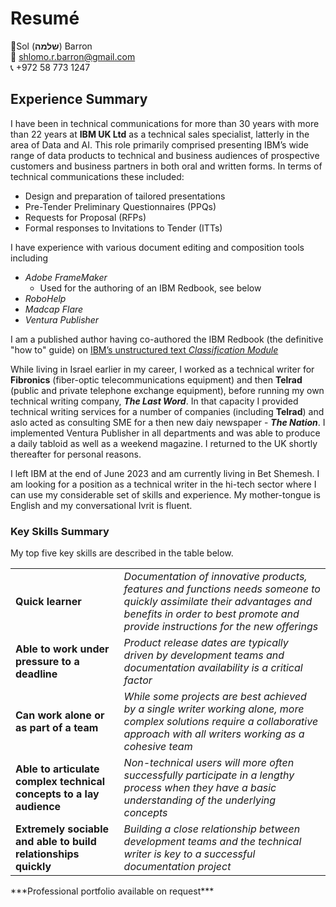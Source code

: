 # Resumé

👤Sol (**שלמה**) Barron  
📧 shlomo.r.barron@gmail.com   
📞 +972 58 773 1247

## Experience Summary
I have been in technical communications for more than 30 years with more than 22 years at **IBM UK Ltd** as a technical sales specialist, latterly in the area of Data and AI. This role primarily comprised presenting IBM’s wide range of data products to technical and business audiences of prospective customers and business partners in both oral and written forms. In terms of technical communications these included:
* Design and preparation of tailored presentations
* Pre-Tender Preliminary Questionnaires (PPQs)
* Requests for Proposal (RFPs)
* Formal responses to Invitations to Tender (ITTs)

I have experience with various document editing and composition tools including 
* _Adobe FrameMaker_
  * Used for the authoring of an IBM Redbook, see below
* _RoboHelp_
* _Madcap Flare_
* _Ventura Publisher_

I am a published author having co-authored the IBM Redbook (the definitive "how to" guide) on [IBM’s unstructured text _Classification Module_](https://www.redbooks.ibm.com/redbooks/pdfs/sg247707.pdf)

While living in Israel earlier in my career, I worked as a technical writer for **Fibronics** (fiber-optic telecommunications equipment) and then **Telrad** (public and private telephone exchange equipment), before running my own technical writing company, ___The Last Word___. In that capacity I provided technical writing services for a number of companies (including **Telrad**) and aslo acted as consulting SME for a then new daiy newspaper - ___The Nation___. I implemented Ventura Publisher in all departments and was able to produce a daily tabloid as well as a weekend magazine. I returned to the UK shortly thereafter for personal reasons.

I left IBM at the end of June 2023 and am currently living in Bet Shemesh. I am looking for a position as a technical writer in the hi-tech sector where I can use my considerable set of skills and experience. My mother-tongue is English and my conversational Ivrit is fluent.


### Key Skills Summary

My top five key skills are described in the table below. 

<table>
  <tr>
    <td><b>Quick learner</td>
    <td><i>Documentation of innovative products, features and functions needs someone to quickly assimilate their advantages and benefits in order to best promote and provide instructions for the new offerings</td>
  </tr>
  <tr>
    <td><b>Able to work under pressure to a deadline</td>
    <td><i>Product release dates are typically driven by development teams and documentation availability is a critical factor</td>
  </tr>
 <tr>
    <td><b>Can work alone or as part of a team</td>
    <td><i>While some projects are best achieved by a single writer working alone, more complex solutions require a collaborative approach with all writers working as a cohesive team</td>
  </tr>
 <tr>
    <td><b>Able to articulate complex technical concepts to a lay audience</td>
    <td><i>Non-technical users will more often successfully participate in a lengthy process when they have a basic understanding of the underlying concepts </td>
  </tr>
<tr>
    <td><b>Extremely sociable and able to build relationships quickly</td>
    <td><i>Building a close relationship between development teams and the technical writer is key to a successful documentation project</td>
  </tr>
 </table>

 \*\*\*Professional portfolio available on request\*\*\*
